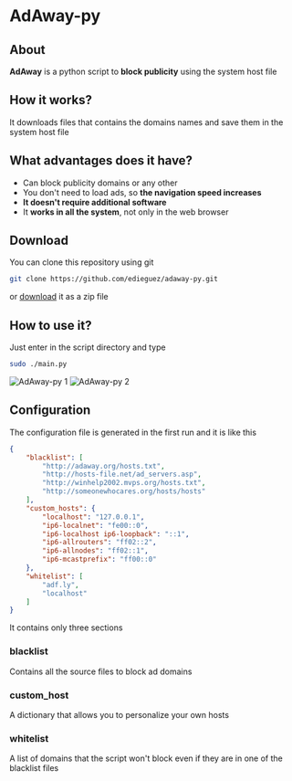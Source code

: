 AdAway-py
====

About
----
**AdAway** is a python script to **block publicity**  using the system host file

How it works?
----
It downloads files that contains the domains names
and save them in the system host file

What advantages does it have?
----
* Can block publicity domains or any other
* You don't need to load ads, so **the navigation speed increases**
* **It doesn't require additional software**
* It **works in all the system**, not only in the web browser

Download
----
You can clone this repository using git
```sh
git clone https://github.com/edieguez/adaway-py.git
```
or
[download](https://github.com/edieguez/adaway-py.git)
it as a zip file

How to use it?
----
Just enter in the script directory and type
```sh
sudo ./main.py
```
![AdAway-py 1](https://cloud.githubusercontent.com/assets/8973425/5060497/06d66564-6d1f-11e4-9823-d06b036eb42f.png)
![AdAway-py 2](https://cloud.githubusercontent.com/assets/8973425/5060496/06d4f94a-6d1f-11e4-928f-38e2a870bfdd.png)

Configuration
----
The configuration file is generated in the first run and it is like this

```json
{
    "blacklist": [
        "http://adaway.org/hosts.txt",
        "http://hosts-file.net/ad_servers.asp",
        "http://winhelp2002.mvps.org/hosts.txt",
        "http://someonewhocares.org/hosts/hosts"
    ],
    "custom_hosts": {
        "localhost": "127.0.0.1",
        "ip6-localnet": "fe00::0",
        "ip6-localhost ip6-loopback": "::1",
        "ip6-allrouters": "ff02::2",
        "ip6-allnodes": "ff02::1",
        "ip6-mcastprefix": "ff00::0"
    },
    "whitelist": [
        "adf.ly",
        "localhost"
    ]
}
```

It contains only three sections
### blacklist
Contains all the source files to block ad domains

### custom_host
A dictionary that allows you to personalize your own hosts

### whitelist
A list of domains that the script won't block even if they are in one of the blacklist files
